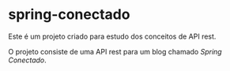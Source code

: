 # spring-conectado

Este é um projeto criado para estudo dos conceitos de API rest.

O projeto consiste de uma API rest para um blog chamado _Spring Conectado_.
